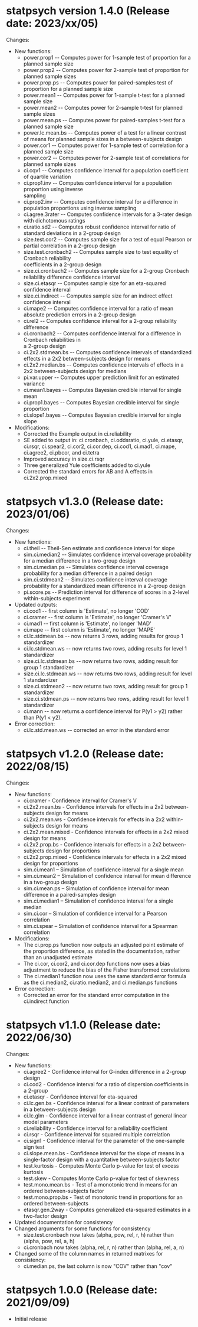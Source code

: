 statpsych version 1.4.0 (Release date: 2023/xx/05)
===========

Changes:

 * New functions:
     * power.prop1 -- Computes power for 1-sample test of proportion for a planned sample size
     * power.prop2 -- Computes power for 2-sample test of proportion for planned sample sizes
     * power.prop.ps -- Computes power for paired-samples test of proportion for a planned 
       sample size
     * power.mean1 -- Computes power for 1-sample t-test for a planned sample size
     * power.mean2 -- Computes power for 2-sample t-test for planned sample sizes
     * power.mean.ps -- Computes power for paired-samples t-test for a planned sample size
     * power.lc.mean.bs -- Computes power of a test for a linear contrast of means for planned 
       sample sizes in a between-subjects design
     * power.cor1 -- Computes power for 1-sample test of correlation for a planned sample size
     * power.cor2 -- Computes power for 2-sample test of correlations for planned sample sizes
     * ci.cqv1 -- Computes confidence interval for a population coefficient of quartile 
       variation 
     * ci.prop1.inv -- Computes confidence interval for a population proportion using inverse  
       sampling
     * ci.prop2.inv -- Computes confidence interval for a difference in population proportions 
       using inverse sampling
     * ci.agree.3rater -- Computes confidence intervals for a 3-rater design with dichotomous
       ratings
     * ci.ratio.sd2 -- Computes robust confidence interval for ratio of standard deviations in a 
       2-group design
     * size.test.cor2 -- Computes sample size for a test of equal Pearson or partial correlation in a 
       2-group design
     * size.test.cronbach2 -- Computes sample size to test equality of Cronbach reliability    
       coefficients in a 2-group design
     * size.ci.cronbach2 -- Computes sample size for a 2-group Cronbach reliability difference 
       confidence interval
     * size.ci.etasqr -- Computes sample size for an eta-squared confidence interval
     * size.ci.indirect -- Computes sample size for an indirect effect confidence interval
     * ci.mape2 -- Computes confidence interval for a ratio of mean absolute prediction errors in
       a 2-group design
     * ci.rel2 -- Computes confidence interval for a 2-group reliability difference
     * ci.cronbach2 -- Computes confidence interval for a difference in Cronbach reliabilities in  
       a 2-group design
     * ci.2x2.stdmean.bs -- Computes confidence intervals of standardized effects in a 2x2 
       between-subjects design for means
     * ci.2x2.median.bs -- Computes confidence intervals of effects in a 2x2 between-subjects 
       design for medians
     * pi.var.upper -- Computes upper prediction limit for an estimated variance
     * ci.mean1.bayes -- Computes Bayesian credible interval for single mean
     * ci.prop1.bayes -- Computes Bayesian credible interval for single proportion
     * ci.slope1.bayes -- Computes Bayesian credible interval for single slope
* Modifications:
    * Corrected the Example output in ci.reliability
    * SE added to output in:  ci.cronbach, ci.oddsratio, ci.yule, ci.etasqr, ci.rsqr, ci.spear2, 
      ci.cor2, ci.cor.dep, ci.cod1, ci.mad1, ci.mape, ci.agree2, ci.pbcor, and ci.tetra
    * Improved accuracy in size.ci.rsqr
    * Three generalized Yule coefficients added to ci.yule
    * Corrected the standard errors for AB and A effects in ci.2x2.prop.mixed


statpsych v1.3.0 (Release date: 2023/01/06)
==============

Changes:

* New functions:
    * ci.theil -- Theil-Sen estimate and confidence interval for slope
    * sim.ci.median2 -- Simulates confidence interval coverage probability for a median difference in a two-group design
    * sim.ci.median.ps -- Simulates confidence interval coverage probability for a median difference in a paired design
    * sim.ci.stdmean2 -- Simulates confidence interval coverage probability for a standardized mean difference in a 2-group design
    * pi.score.ps -- Prediction interval for difference of scores in a 2-level within-subjects experiment
* Updated outputs:
    * ci.cod1 -- first column is 'Estimate', no longer 'COD'
    * ci.cramer -- first column is 'Estimate', no longer 'Cramer's V'
    * ci.mad1 -- first column is 'Estimate', no longer 'MAD'
    * ci.mape -- first column is 'Estimate', no longer 'MAPE'
    * ci.lc.stdmean.bs -- now returns 3 rows, adding results for group 1 standardizer
    * ci.lc.stdmean.ws -- now returns two rows, adding results for level 1 standardizer
    * size.ci.lc.stdmean.bs -- now returns two rows, adding result for  group 1 standardizer
    * size.ci.lc.stdmean.ws -- now returns two rows, adding result for level 1 standardizer
    * size.ci.stdmean2 -- now returns two rows, adding result for group 1 standardizer
    * size.ci.stdmean.ps -- now returns two rows, adding result for level 1 standardizer
    * ci.mann -- now returns a confidence interval for P(y1 > y2) rather than P(y1 < y2).
* Error correction:
    * ci.lc.std.mean.ws -- corrected an error in the standard error
    

statpsych v1.2.0 (Release date: 2022/08/15)
==============

Changes:

* New functions:
    * ci.cramer - Confidence interval for Cramer's V
    * ci.2x2.mean.bs - Confidence intervals for effects in a 2x2 between-subjects design for means
    * ci.2x2.mean.ws - Confidence intervals for effects in a 2x2 within-subjects design for means
    * ci.2x2.mean.mixed - Confidence intervals for effects in a 2x2 mixed design for means
    * ci.2x2.prop.bs - Confidence intervals for effects in a 2x2 between-subjects design for proportions
    * ci.2x2.prop.mixed - Confidence intervals for effects in a 2x2 mixed design for proportions
    * sim.ci.mean1 – Simulation of confidence interval for a single mean
    * sim.ci.mean2 – Simulation of confidence interval for mean difference in a two-group design
    * sim.ci.mean.ps – Simulation of confidence interval for mean difference in a paired-samples design
    * sim.ci.median1 – Simulation of confidence interval for a single median
    * sim.ci.cor – Simulation of confidence interval for a Pearson correlation
    * sim.ci.spear – Simulation of confidence interval for a Spearman correlation
* Modifications:
    * The ci.prop.ps function now outputs an adjusted point estimate of the proportion difference, as stated in the documentation, rather than an unadjusted estimate
    * The ci.cor, ci.cor2, and ci.cor.dep functions now uses a bias adjustment to reduce the bias of the Fisher transformed correlations
    * The ci.median1 function now uses the same standard error formula as the ci.median2, ci.ratio.median2, and ci.median.ps functions
* Error correction:
    * Corrected an error for the standard error computation in the ci.indirect function
    

statpsych v1.1.0 (Release date: 2022/06/30)
==============

Changes:

* New functions:
    * ci.agree2 - Confidence interval for G-index difference in a 2-group design
    * ci.cod2 - Confidence interval for a ratio of dispersion coefficients in a 2-group
    * ci.etasqr - Confidence interval for eta-squared
    * ci.lc.gen.bs - Confidence interval for a linear contrast of parameters in a between-subjects design
    * ci.lc.glm - Confidence interval for a linear contrast of general linear model parameters
    * ci.reliability - Confidence interval for a reliability coefficient
    * ci.rsqr - Confidence interval for squared multiple correlation
    * ci.sign1 - Confidence interval for the parameter of the one-sample sign test
    * ci.slope.mean.bs - Confidence interval for the slope of means in a single-factor design with a quantitative between-subjects factor
    * test.kurtosis - Computes Monte Carlo p-value for test of excess kurtosis
    * test.skew - Computes Monte Carlo p-value for test of skewness
    * test.mono.mean.bs - Test of a monotonic trend in means for an ordered between-subjects factor
    * test.mono.prop.bs - Test of monotonic trend in proportions for an ordered between-subjects
    * etasqr.gen.2way - Computes generalized eta-squared estimates in a two-factor design
* Updated documentation for consistency
* Changed arguments for some functions for consistency
    * size.test.cronbach now takes (alpha, pow, rel, r, h) rather than (alpha, pow, rel, a, h)
    * ci.cronbach now takes (alpha, rel, r, n) rather than (alpha, rel, a, n)
* Changed some of the column names in returned matrixes for consistency:
    * ci.median.ps, the last column is now "COV" rather than "cov"

statpsych 1.0.0 (Release date: 2021/09/09)
==============

* Initial release
